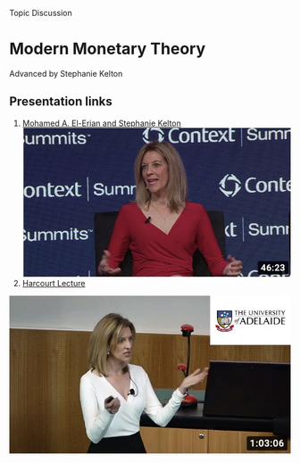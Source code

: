 Topic Discussion
# Modern Monetary Theory
Advanced by Stephanie Kelton

## Presentation links

1. [Mohamed A. El-Erian and Stephanie Kelton](https://www.youtube.com/watch?v=tQqArFNQzMs)
![Miami](Miami2020.jpg)
2. [Harcourt Lecture](https://www.youtube.com/watch?v=WmCrxlfdxrE)

![Harcourt Lecture](HarcourtLecture2020.jpg)
